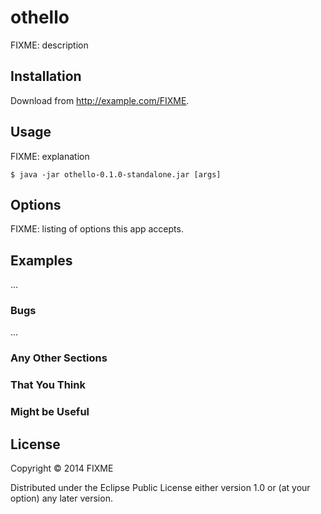# othello

FIXME: description

## Installation

Download from http://example.com/FIXME.

## Usage

FIXME: explanation

    $ java -jar othello-0.1.0-standalone.jar [args]

## Options

FIXME: listing of options this app accepts.

## Examples

...

### Bugs

...

### Any Other Sections
### That You Think
### Might be Useful

## License

Copyright © 2014 FIXME

Distributed under the Eclipse Public License either version 1.0 or (at
your option) any later version.
